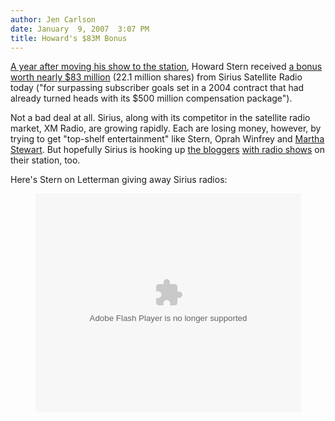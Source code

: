 ```yaml
---
author: Jen Carlson
date: January  9, 2007  3:07 PM
title: Howard's $83M Bonus
---
```


<p><a href="https://web.archive.org/web/20110811094812/http://www.gothamist.com/archives/2006/01/09/howard_back_on.php">A year after moving his show to the station</a>, Howard Stern received <a href="https://web.archive.org/web/20110811094812/http://news.yahoo.com/s/nm/20070109/media_nm/sirius_stern_dc">a bonus worth nearly $83 million</a> (22.1 million shares) from Sirius Satellite Radio today (&quot;for surpassing subscriber goals set in a 2004 contract that had already turned heads with its $500 million compensation package&quot;).</p>

<p>Not a bad deal at all. Sirius, along with its competitor in the satellite radio market, XM Radio, are growing rapidly. Each are losing money, however, by trying to get &quot;top-shelf entertainment&quot; like Stern, Oprah Winfrey and <a href="https://web.archive.org/web/20110811094812/http://www.gothamist.com/archives/2006/12/17/martha_stewarts.php">Martha Stewart</a>. But hopefully Sirius is hooking up <a href="https://web.archive.org/web/20110811094812/http://productshopnyc.com/">the bloggers</a> <a href="https://web.archive.org/web/20110811094812/http://brooklynvegan.com/">with radio shows</a> on their station, too.</p>

<p>Here&apos;s Stern on Letterman giving away Sirius radios: </p>

<p align="center"><object width="425" height="350"><param name="movie" value="http://www.youtube.com/v/lHGBYzmVXz0"><param name="wmode" value="transparent"><embed src="https://web.archive.org/web/20110811094812oe_/http://www.youtube.com/v/lHGBYzmVXz0" type="application/x-shockwave-flash" wmode="transparent" width="425" height="350"></object></p>